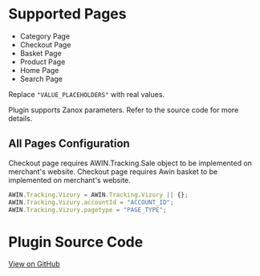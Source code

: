 
# Supported Pages

- Category Page
- Checkout Page
- Basket Page
- Product Page
- Home Page
- Search Page

Replace `"VALUE_PLACEHOLDERS"` with real values.

Plugin supports Zanox parameters. Refer to the source code for more
details.

## All Pages Configuration

Checkout page requires AWIN.Tracking.Sale object to be implemented on
merchant's website. Checkout page requires Awin basket to be implemented
on merchant's website.

``` javascript
AWIN.Tracking.Vizury = AWIN.Tracking.Vizury || {};
AWIN.Tracking.Vizury.accountId = "ACCOUNT_ID";
AWIN.Tracking.Vizury.pagetype = "PAGE_TYPE";
```



# Plugin Source Code

[View on
GitHub](https://github.com/awin/awin-tracking/blob/master/web/thirdparty/vizury.js)